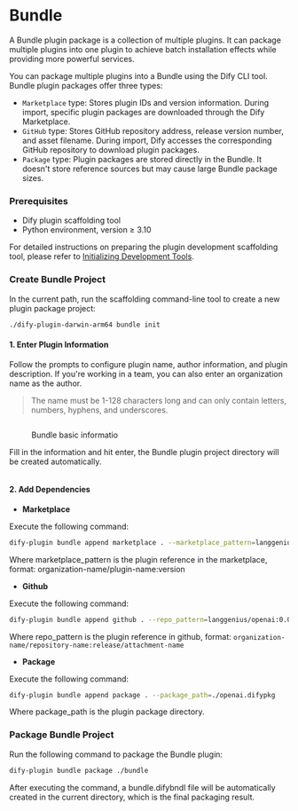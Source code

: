 # Bundle

A Bundle plugin package is a collection of multiple plugins. It can package multiple plugins into one plugin to achieve batch installation effects while providing more powerful services.

You can package multiple plugins into a Bundle using the Dify CLI tool. Bundle plugin packages offer three types:

* `Marketplace` type: Stores plugin IDs and version information. During import, specific plugin packages are downloaded through the Dify Marketplace.
* `GitHub` type: Stores GitHub repository address, release version number, and asset filename. During import, Dify accesses the corresponding GitHub repository to download plugin packages.
* `Package` type: Plugin packages are stored directly in the Bundle. It doesn't store reference sources but may cause large Bundle package sizes.

### **Prerequisites**

* Dify plugin scaffolding tool
* Python environment, version ≥ 3.10&#x20;

For detailed instructions on preparing the plugin development scaffolding tool, please refer to [Initializing Development Tools](initialize-development-tools.md).

### **Create Bundle Project**&#x20;

In the current path, run the scaffolding command-line tool to create a new plugin package project:

```bash
./dify-plugin-darwin-arm64 bundle init
```

#### **1. Enter Plugin Information**&#x20;

Follow the prompts to configure plugin name, author information, and plugin description. If you're working in a team, you can also enter an organization name as the author.&#x20;

> The name must be 1-128 characters long and can only contain letters, numbers, hyphens, and underscores.

<figure><img src="https://assets-docs.dify.ai/2024/12/03a1c4cdc72213f09523eb1b40832279.png" alt=""><figcaption><p>Bundle basic informatio</p></figcaption></figure>

Fill in the information and hit enter, the Bundle plugin project directory will be created automatically.

<figure><img src="https://assets-docs.dify.ai/2024/12/356d1a8201fac3759bf01ee64e79a52b.png" alt=""><figcaption></figcaption></figure>

#### **2. Add Dependencies**

* **Marketplace**&#x20;

Execute the following command:

```bash
dify-plugin bundle append marketplace . --marketplace_pattern=langgenius/openai:0.0.1
```

Where marketplace\_pattern is the plugin reference in the marketplace, format: organization-name/plugin-name:version

* **Github**&#x20;

Execute the following command:

```bash
dify-plugin bundle append github . --repo_pattern=langgenius/openai:0.0.1/openai.difypkg
```

Where repo\_pattern is the plugin reference in github, format: `organization-name/repository-name:release/attachment-name`

* **Package**&#x20;

Execute the following command:

```bash
dify-plugin bundle append package . --package_path=./openai.difypkg
```

Where package\_path is the plugin package directory.

### **Package Bundle Project**&#x20;

Run the following command to package the Bundle plugin:

```bash
dify-plugin bundle package ./bundle
```

After executing the command, a bundle.difybndl file will be automatically created in the current directory, which is the final packaging result.

